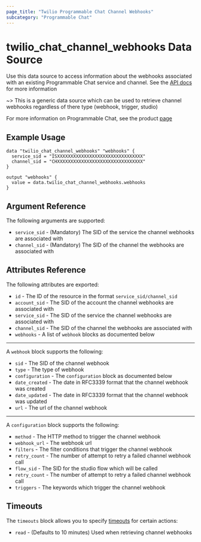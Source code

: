```yaml
---
page_title: "Twilio Programmable Chat Channel Webhooks"
subcategory: "Programmable Chat"
---
```


# twilio_chat_channel_webhooks Data Source

Use this data source to access information about the webhooks associated with an existing Programmable Chat service and channel. See the [API docs](https://www.twilio.com/docs/chat/rest/channel-webhook-resource) for more information

~> This is a generic data source which can be used to retrieve channel webhooks regardless of there type (webhook, trigger, studio)

For more information on Programmable Chat, see the product [page](https://www.twilio.com/chat)

## Example Usage

```hcl
data "twilio_chat_channel_webhooks" "webhooks" {
  service_sid = "ISXXXXXXXXXXXXXXXXXXXXXXXXXXXXXXXX"
  channel_sid = "CHXXXXXXXXXXXXXXXXXXXXXXXXXXXXXXXX"
}

output "webhooks" {
  value = data.twilio_chat_channel_webhooks.webhooks
}
```

## Argument Reference

The following arguments are supported:

- `service_sid` - (Mandatory) The SID of the service the channel webhooks are associated with
- `channel_sid` - (Mandatory) The SID of the channel the webhooks are associated with

## Attributes Reference

The following attributes are exported:

- `id` - The ID of the resource in the format `service_sid/channel_sid`
- `account_sid` - The SID of the account the channel webhooks are associated with
- `service_sid` - The SID of the service the channel webhooks are associated with
- `channel_sid` - The SID of the channel the webhooks are associated with
- `webhooks` - A list of `webhook` blocks as documented below

---

A `webhook` block supports the following:

- `sid` - The SID of the channel webhook
- `type` - The type of webhook
- `configuration` - The `configuration` block as documented below
- `date_created` - The date in RFC3339 format that the channel webhook was created
- `date_updated` - The date in RFC3339 format that the channel webhook was updated
- `url` - The url of the channel webhook

---

A `configuration` block supports the following:

- `method` - The HTTP method to trigger the channel webhook
- `webhook_url` - The webhook url
- `filters` - The filter conditions that trigger the channel webhook
- `retry_count` - The number of attempt to retry a failed channel webhook call
- `flow_sid` - The SID for the studio flow which will be called
- `retry_count` - The number of attempt to retry a failed channel webhook call
- `triggers` - The keywords which trigger the channel webhook

## Timeouts

The `timeouts` block allows you to specify [timeouts](https://www.terraform.io/docs/configuration/resources.html#timeouts) for certain actions:

- `read` - (Defaults to 10 minutes) Used when retrieving channel webhooks
